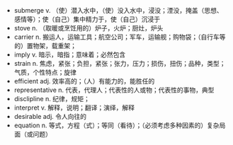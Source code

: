 - submerge v. （使）潜入水中，（使）没入水中，浸没；湮没，掩盖（思想、感情等）；使（自己）集中精力于，使（自己）沉浸于
- stove n. （取暖或烹饪用的）炉子，火炉；厨灶，炉头
- carrier  n. 搬运人，运输工具；航空公司；军车，运输舰；购物袋；（自行车等的）置物架，载重架；
- imply v. 暗示，暗指；意味着；必然包含
- strain n. 焦虑，紧张；负担，紧张；张力，压力；损伤，扭伤；品种，类型；气质，个性特点；旋律
- efficient adj. 效率高的；（人）有能力的，能胜任的
- representative n. 代表，代理人；代表性的人或物；代表性的事物，典型
- disclipline n. 纪律，规矩；
- interpret v. 解释，说明；翻译；演绎，解释
- desirable adj. 令人向往的
- equation n. 等式，方程（式）；等同（看待）；（必须考虑多种因素的）复杂局面（或问题）